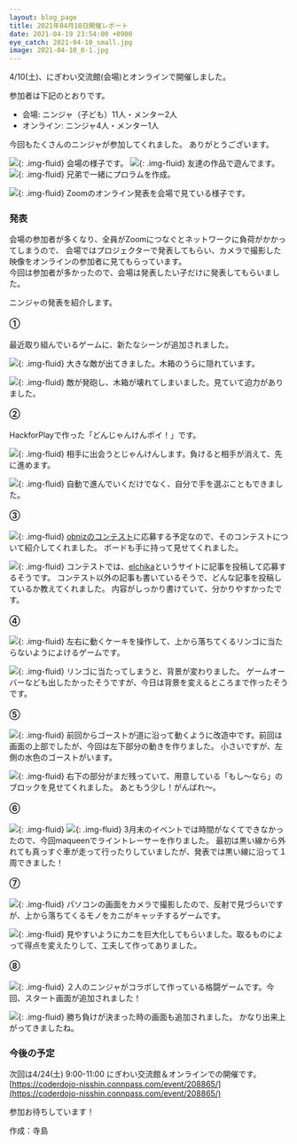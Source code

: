 ```yaml
---
layout: blog_page
title: 2021年04月10日開催レポート
date: 2021-04-19 23:54:00 +0900
eye_catch: 2021-04-10_small.jpg
image: 2021-04-10_0-1.jpg
---
```


4/10(土)、にぎわい交流館(会場)とオンラインで開催しました。<br />

参加者は下記のとおりです。
* 会場: ニンジャ（子ども）11人・メンター2人
* オンライン: ニンジャ4人・メンター1人

今回もたくさんのニンジャが参加してくれました。
ありがとうございます。

![](/assets/img/2021-04-10_0-1.jpg){: .img-fluid}
会場の様子です。
![](/assets/img/2021-04-10_0-2.jpg){: .img-fluid}
友達の作品で遊んでます。
![](/assets/img/2021-04-10_0-3.jpg){: .img-fluid}
兄弟で一緒にプロラムを作成。

![](/assets/img/2021-04-10_0-4.png){: .img-fluid}
Zoomのオンライン発表を会場で見ている様子です。

### 発表

会場の参加者が多くなり、全員がZoomにつなぐとネットワークに負荷がかかってしまうので、
会場ではプロジェクターで発表してもらい、カメラで撮影した映像をオンラインの参加者に見てもらっています。
<br />
今回は参加者が多かったので、会場は発表したい子だけに発表してもらいました。

ニンジャの発表を紹介します。

#### &#9312;

最近取り組んでいるゲームに、新たなシーンが追加されました。

![](/assets/img/2021-04-10_1-1.png){: .img-fluid}
大きな敵が出てきました。木箱のうらに隠れています。

![](/assets/img/2021-04-10_1-2.png){: .img-fluid}
敵が発砲し、木箱が壊れてしまいました。見ていて迫力がありました。

#### &#9313;

HackforPlayで作った「どんじゃんけんポイ！」です。

![](/assets/img/2021-04-10_2-1.png){: .img-fluid}
相手に出会うとじゃんけんします。負けると相手が消えて、先に進めます。

![](/assets/img/2021-04-10_2-2.png){: .img-fluid}
自動で進んでいくだけでなく、自分で手を選ぶこともできました。

#### &#9314;

![](/assets/img/2021-04-10_3-1.png){: .img-fluid}
[obnizのコンテスト](https://elchika.com/promotion/obniz2021/)に応募する予定なので、そのコンテストについて紹介してくれました。
ボードも手に持って見せてくれました。

![](/assets/img/2021-04-10_3-2.png){: .img-fluid}
コンテストでは、[elchika](https://elchika.com/)というサイトに記事を投稿して応募するそうです。
コンテスト以外の記事も書いているそうで、どんな記事を投稿しているか教えてくれました。
内容がしっかり書けていて、分かりやすかったです。

#### &#9315;

![](/assets/img/2021-04-10_4-1.png){: .img-fluid}
左右に動くケーキを操作して、上から落ちてくるリンゴに当たらないようによけるゲームです。

![](/assets/img/2021-04-10_4-2.png){: .img-fluid}
リンゴに当たってしまうと、背景が変わりました。
ゲームオーバーなども出したかったそうですが、今日は背景を変えるところまで作ったそうです。

#### &#9316;

![](/assets/img/2021-04-10_5-1.png){: .img-fluid}
前回からゴーストが道に沿って動くように改造中です。前回は画面の上部でしたが、今回は左下部分の動きを作りました。
小さいですが、左側の水色のゴーストがいます。

![](/assets/img/2021-04-10_5-2.png){: .img-fluid}
右下の部分がまだ残っていて、用意している「もし〜なら」のブロックを見せてくれました。
あともう少し！がんばれ〜。


#### &#9317;

![](/assets/img/2021-04-10_6-1.png){: .img-fluid}
![](/assets/img/2021-04-10_6-2.png){: .img-fluid}
3月末のイベントでは時間がなくてできなかったので、今回maqueenでライントレーサーを作りました。
最初は黒い線から外れても真っすぐ車が走って行ったりしていましたが、発表では黒い線に沿って１周できました！

#### &#9318;

![](/assets/img/2021-04-10_7-1.png){: .img-fluid}
パソコンの画面をカメラで撮影したので、反射で見づらいですが、上から落ちてくるモノをカニがキャッチするゲームです。

![](/assets/img/2021-04-10_7-2.png){: .img-fluid}
見やすいようにカニを巨大化してもらいました。取るものによって得点を変えたりして、工夫して作ってありました。

#### &#9319;

![](/assets/img/2021-04-10_8-1.png){: .img-fluid}
２人のニンジャがコラボして作っている格闘ゲームです。今回、スタート画面が追加されました！

![](/assets/img/2021-04-10_8-2.png){: .img-fluid}
勝ち負けが決まった時の画面も追加されました。
かなり出来上がってきましたね。


### 今後の予定
次回は4/24(土) 9:00-11:00 にぎわい交流館＆オンラインでの開催です。<br/>
[https://coderdojo-nisshin.connpass.com/event/208865/](https://coderdojo-nisshin.connpass.com/event/208865/)

参加お待ちしています！

作成：寺島
